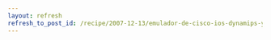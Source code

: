 ```yaml
---
layout: refresh
refresh_to_post_id: /recipe/2007-12-13/emulador-de-cisco-ios-dynamips-y-dynagen.html
---
```

